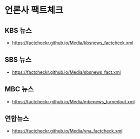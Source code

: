 # 언론사 팩트체크

## KBS 뉴스
- https://factcheckr.github.io/Media/kbsnews_factcheck.xml

## SBS 뉴스
- https://factcheckr.github.io/Media/sbsnews_fact.xml 

## MBC 뉴스
- https://factcheckr.github.io/Media/mbcnews_turnedout.xml

## 연합뉴스
- https://factcheckr.github.io/Media/yna_factcheck.xml
